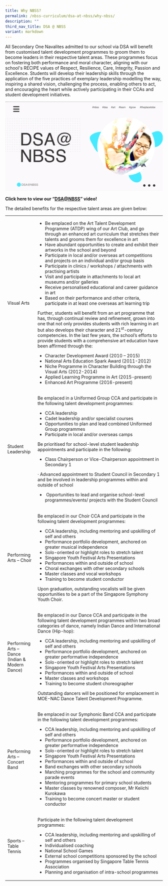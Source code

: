 ```yaml
---
title: Why NBSS?
permalink: /nbss-curriculum/dsa-at-nbss/why-nbss/
description: ""
third_nav_title: DSA @ NBSS
variant: markdown
---
```

<p>All Secondary One Navalites admitted to our school via DSA will benefit from customised talent development programmes to groom them to become leaders in their respective talent areas. These programmes focus on fostering both performance and moral character, aligning with our school's RECIPE values of Respect, Resilience, Care, Integrity, Passion and Excellence. Students will develop their leadership skills through the application of the five practices of exemplary leadership modelling the way, inspiring a shared vision, challenging the process, enabling others to act, and encouraging the heart while actively participating in their CCAs and student development initiatives.</p>
<img src="/images/y1.png">
<p><strong>Click here to view our “<a href="https://www.youtube.com/watch?v=dz-6f1xY22E&amp;feature=youtu.be">DSA@NBSS</a></strong><strong>” video!</strong></p>
<p>The detailed benefits for the respective talent areas are given below:</p>
<table>
<tbody>
<tr>
<td width="87">
<p>Visual Arts</p>
</td>
<td width="514">
<ul>
<li>Be emplaced on the Art Talent Development Programme (ATDP) wing of our Art Club, and go through an enhanced art curriculum that stretches their talents and grooms them for excellence in art</li>
<li>Have abundant opportunities to create and exhibit their artworks in the school and beyond</li>
<li>Participate in local and/or overseas art competitions and projects on an individual and/or group basis</li>
<li>Participate in clinics / workshops / attachments with practising artists</li>
<li>Visit and participate in attachments to local art museums and/or galleries</li>
<li>Receive personalised educational and career guidance in art</li>
<li>Based on their performance and other criteria, participate in at least one overseas art learning trip</li>
</ul>
<p>Further, students will benefit from an art programme that has, through continual review and refinement, grown into one that not only provides students with rich learning in art but also develops their character and 21<sup>st</sup>-century competencies. In the last few years, the school’s efforts to provide students with a comprehensive art education have been affirmed through the:</p>
<ul>
<li>Character Development Award (2010 – 2015)</li>
<li>National Arts Education Spark Award (2011-2012)</li>
<li>Niche Programme in Character Building through the Visual Arts (2012-2014)</li>
<li>Applied Learning Programme in Art (2015-present)</li>
<li>Enhanced Art Programme (2016-present)</li>
</ul>
</td>
</tr>
<tr>
<td width="87">
<p>Student Leadership</p>
</td>
<td width="514">
<p>Be emplaced in a Uniformed Group CCA and participate in the following talent development programmes:</p>
<ul>
<li>CCA leadership</li>
<li>Cadet leadership and/or specialist courses</li>
<li>Opportunities to plan and lead combined Uniformed Group programmes</li>
<li>Participate in local and/or overseas camps</li>
</ul>
<p>Be prioritised for school-level student leadership appointments and participate in the following:</p>
<ul>
<li>Class Chairperson or Vice-Chairperson appointment in Secondary 1</li>
</ul>
<p>· Advanced appointment to Student Council in Secondary 1 and be involved in leadership programmes within and outside of school</p>
<ul>
<li>&nbsp;Opportunities to lead and organise school-level programmes/events/ projects with the Student Council&nbsp;</li>
</ul>
</td>
</tr>
<tr>
<td width="87">
<p>Performing Arts – Choir</p>
</td>
<td width="514">
<p>Be emplaced in our Choir CCA and participate in the following talent development programmes:</p>
<ul>
<li>CCA leadership, including mentoring and upskilling of self and others</li>
<li>Performance portfolio development, anchored on greater musical independence</li>
<li>Solo-oriented or highlight roles to stretch talent</li>
<li>Singapore Youth Festival Arts Presentations</li>
<li>Performances within and outside of school</li>
<li>Choral exchanges with other secondary schools</li>
<li>Master classes and vocal workshops</li>
<li>Training to become student conductor</li>
</ul>
<p>Upon graduation, outstanding vocalists will be given opportunities to be a part of the Singapore Symphony Youth Choir.</p>
</td>
</tr>
<tr>
<td width="87">
<p>Performing Arts – Dance (Indian &amp; Modern Dance)</p>
</td>
<td width="514">
<p>Be emplaced in our Dance CCA and participate in the following talent development programmes within two broad categories of dance, namely Indian Dance and International Dance (Hip-hop):</p>
<ul>
<li>CCA leadership, including mentoring and upskilling of self and others</li>
<li>Performance portfolio development, anchored on greater performative independence</li>
<li>Solo-oriented or highlight roles to stretch talent</li>
<li>Singapore Youth Festival Arts Presentations</li>
<li>Performances within and outside of school</li>
<li>Master classes and workshops</li>
<li>Training to become student choreographer</li>
</ul>
<p>Outstanding dancers will be positioned for emplacement in MOE-NAC Dance Talent Development Programme.</p>
</td>
</tr>
<tr>
<td width="87">
<p>Performing Arts – Concert Band</p>
</td>
<td width="514">
<p>Be emplaced in our Symphonic Band CCA and participate in the following talent development programmes:</p>
<ul>
<li>CCA leadership, including mentoring and upskilling of self and others</li>
<li>Performance portfolio development, anchored on greater performative independence</li>
<li>Solo-oriented or highlight roles to stretch talent</li>
<li>Singapore Youth Festival Arts Presentations</li>
<li>Performances within and outside of school</li>
<li>Band exchanges with other secondary schools</li>
<li>Marching programmes for the school and community parade events</li>
<li>Mentoring programmes for primary school students</li>
<li>Master classes by renowned composer, Mr Keiichi Kurokawa</li>
<li>Training to become concert master or student conductor</li>
</ul>
</td>
</tr>
<tr>
<td width="87">
<p>Sports – Table Tennis</p>
</td>
<td width="514">
<p>Participate in the following talent development programmes:</p>
<ul>
<li>CCA leadership, including mentoring and upskilling of self and others</li>
<li>Individualised coaching</li>
<li>National School Games</li>
<li>External school competitions sponsored by the school</li>
<li>Programmes organised by Singapore Table Tennis Association</li>
<li>Planning and organisation of intra-school programmes</li>
</ul>
</td>
</tr>
</tbody>
</table>